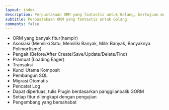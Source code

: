 ```yaml
---
layout: index
description: Perpustakaan ORM yang fantastis untuk Golang, bertujuan menjadi pengembang yang bersahabat.
subtitle: Perpustakaan ORM yang fantastis untuk Golang
comments: false
---
```


* <i class="fa fa-arrow-circle-right" aria-hidden="true"></i> ORM yang banyak fitur(hampir)
* <i class="fa fa-arrow-circle-right" aria-hidden="true"></i> Asosiasi (Memiliki Satu, Memiliki Banyak, Milik Banyak, Banyaknya Polimorfisme)
* <i class="fa fa-arrow-circle-right" aria-hidden="true"></i> Pengait (Before/After Create/Save/Update/Delete/Find)
* <i class="fa fa-arrow-circle-right" aria-hidden="true"></i> Pramuat (Loading Eager)
* <i class="fa fa-arrow-circle-right" aria-hidden="true"></i> Transaksi
* <i class="fa fa-arrow-circle-right" aria-hidden="true"></i> Kunci Utama Komposit
* <i class="fa fa-arrow-circle-right" aria-hidden="true"></i> Pembangun SQL
* <i class="fa fa-arrow-circle-right" aria-hidden="true"></i> Migrasi Otomatis
* <i class="fa fa-arrow-circle-right" aria-hidden="true"></i> Pencatat Log
* <i class="fa fa-arrow-circle-right" aria-hidden="true"></i> Dapat diperluas, tulis Plugin berdasarkan panggilanbalik GORM
* <i class="fa fa-arrow-circle-right" aria-hidden="true"></i> Setiap fitur dilengkapi dengan pengujian
* <i class="fa fa-arrow-circle-right" aria-hidden="true"></i> Pengembang yang bersahabat